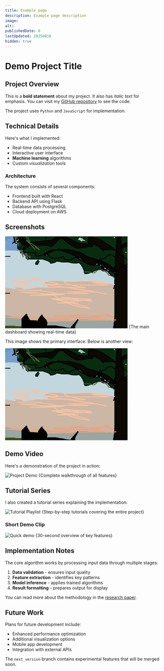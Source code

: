 ```yaml
---
title: Example page
description: Example page description
image: 
alt: 
publishedDate: 0
lastUpdated: 20250810
hidden: true
---
```

# Demo Project Title

## Project Overview

This is a **bold statement** about my project. It also has *italic text* for emphasis. You can visit my [GitHub repository](https://github.com/weijingwang) to see the code.

The project uses `Python` and `JavaScript` for implementation.

## Technical Details

Here's what I implemented:

- Real-time data processing
- Interactive user interface
- **Machine learning** algorithms
- Custom *visualization* tools

### Architecture

The system consists of several components:

- Frontend built with React
- Backend API using Flask
- Database with PostgreSQL
- Cloud deployment on AWS

## Screenshots

![Main interface](./assets/images/default.gif) {The main dashboard showing real-time data}

This image shows the primary interface. Below is another view:

![Settings panel](./assets/images/default.gif)

## Demo Video

Here's a demonstration of the project in action:

![Project Demo](https://youtu.be/0J8V1FX33l8) {Complete walkthrough of all features}

## Tutorial Series

I also created a tutorial series explaining the implementation:

![Tutorial Playlist](https://www.youtube.com/playlist?list=PLx4AtxZhI6pdQVO3Ire1qrHj8c2FD9aWZ) {Step-by-step tutorials covering the entire project}

### Short Demo Clip

![Quick demo](https://youtu.be/0J8V1FX33l8) {30-second overview of key features}

## Implementation Notes

The core algorithm works by processing input data through multiple stages:

1. **Data validation** - ensures input quality
2. **Feature extraction** - identifies key patterns
3. **Model inference** - applies trained algorithms
4. **Result formatting** - prepares output for display

You can read more about the methodology in the [research paper](https://example.com/paper.pdf).

## Future Work

Plans for future development include:

- Enhanced performance optimization
- Additional visualization options
- Mobile app development
- Integration with external APIs

The `next_version` branch contains experimental features that will be merged soon.
